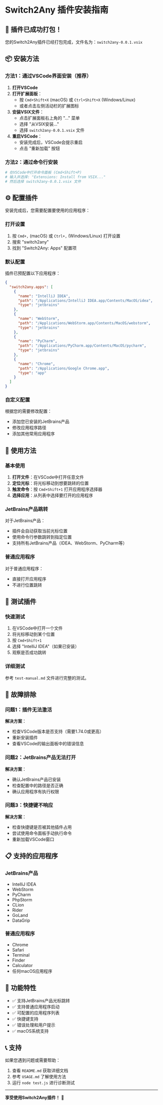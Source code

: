 # Switch2Any 插件安装指南

## 🎉 插件已成功打包！

您的Switch2Any插件已经打包完成，文件名为：`switch2any-0.0.1.vsix`

## 📦 安装方法

### 方法1：通过VSCode界面安装（推荐）

1. **打开VSCode**
2. **打开扩展面板**：
   - 按 `Cmd+Shift+X` (macOS) 或 `Ctrl+Shift+X` (Windows/Linux)
   - 或者点击左侧活动栏的扩展图标
3. **安装VSIX文件**：
   - 点击扩展面板右上角的 "..." 菜单
   - 选择 "从VSIX安装..."
   - 选择 `switch2any-0.0.1.vsix` 文件
4. **重启VSCode**：
   - 安装完成后，VSCode会提示重启
   - 点击 "重新加载" 按钮

### 方法2：通过命令行安装

```bash
# 在VSCode中打开命令面板 (Cmd+Shift+P)
# 输入并选择: "Extensions: Install from VSIX..."
# 然后选择 switch2any-0.0.1.vsix 文件
```

## ⚙️ 配置插件

安装完成后，您需要配置要使用的应用程序：

### 打开设置
1. 按 `Cmd+,` (macOS) 或 `Ctrl+,` (Windows/Linux) 打开设置
2. 搜索 "switch2any"
3. 找到 "Switch2Any: Apps" 配置项

### 默认配置
插件已预配置以下应用程序：

```json
{
  "switch2any.apps": [
    {
      "name": "IntelliJ IDEA",
      "path": "/Applications/IntelliJ IDEA.app/Contents/MacOS/idea",
      "type": "jetbrains"
    },
    {
      "name": "WebStorm",
      "path": "/Applications/WebStorm.app/Contents/MacOS/webstorm",
      "type": "jetbrains"
    },
    {
      "name": "PyCharm",
      "path": "/Applications/PyCharm.app/Contents/MacOS/pycharm",
      "type": "jetbrains"
    },
    {
      "name": "Chrome",
      "path": "/Applications/Google Chrome.app",
      "type": "app"
    }
  ]
}
```

### 自定义配置
根据您的需要修改配置：
- 添加您已安装的JetBrains产品
- 修改应用程序路径
- 添加其他常用应用程序

## 🚀 使用方法

### 基本使用
1. **打开文件**：在VSCode中打开任意文件
2. **定位光标**：将光标移动到想要跳转的位置
3. **触发命令**：按 `Cmd+Shift+1` 打开应用程序选择器
4. **选择应用**：从列表中选择要打开的应用程序

### JetBrains产品跳转
对于JetBrains产品：
- 插件会自动获取当前光标位置
- 使用命令行参数跳转到指定位置
- 支持所有JetBrains产品（IDEA、WebStorm、PyCharm等）

### 普通应用程序
对于普通应用程序：
- 直接打开应用程序
- 不进行位置跳转

## 🧪 测试插件

### 快速测试
1. 在VSCode中打开一个文件
2. 将光标移动到某个位置
3. 按 `Cmd+Shift+1`
4. 选择 "IntelliJ IDEA"（如果已安装）
5. 观察是否成功跳转

### 详细测试
参考 `test-manual.md` 文件进行完整的测试。

## 🔧 故障排除

### 问题1：插件无法激活
**解决方案**：
- 检查VSCode版本是否支持（需要1.74.0或更高）
- 重新安装插件
- 查看VSCode的输出面板中的错误信息

### 问题2：JetBrains产品无法打开
**解决方案**：
- 确认JetBrains产品已安装
- 检查配置中的路径是否正确
- 确认应用程序有执行权限

### 问题3：快捷键不响应
**解决方案**：
- 检查快捷键是否被其他插件占用
- 尝试使用命令面板手动执行命令
- 重新加载VSCode窗口

## 📋 支持的应用程序

### JetBrains产品
- IntelliJ IDEA
- WebStorm
- PyCharm
- PhpStorm
- CLion
- Rider
- GoLand
- DataGrip

### 普通应用程序
- Chrome
- Safari
- Terminal
- Finder
- Calculator
- 任何macOS应用程序

## 🎯 功能特性

- ✅ 支持JetBrains产品光标跳转
- ✅ 支持普通应用程序启动
- ✅ 可配置的应用程序列表
- ✅ 快捷键支持
- ✅ 错误处理和用户提示
- ✅ macOS系统支持

## 📞 支持

如果您遇到问题或需要帮助：
1. 查看 `README.md` 获取详细文档
2. 参考 `USAGE.md` 了解使用方法
3. 运行 `node test.js` 进行诊断测试

---

**享受使用Switch2Any插件！** 🎉
